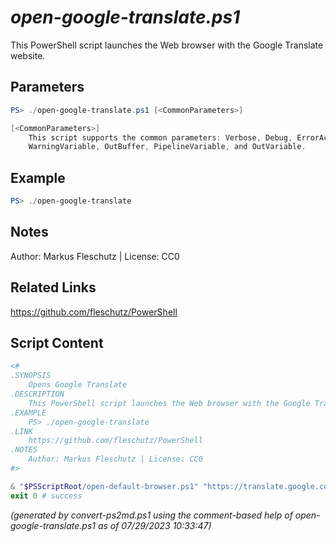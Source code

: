 *open-google-translate.ps1*
================

This PowerShell script launches the Web browser with the Google Translate website.

Parameters
----------
```powershell
PS> ./open-google-translate.ps1 [<CommonParameters>]

[<CommonParameters>]
    This script supports the common parameters: Verbose, Debug, ErrorAction, ErrorVariable, WarningAction, 
    WarningVariable, OutBuffer, PipelineVariable, and OutVariable.
```

Example
-------
```powershell
PS> ./open-google-translate

```

Notes
-----
Author: Markus Fleschutz | License: CC0

Related Links
-------------
https://github.com/fleschutz/PowerShell

Script Content
--------------
```powershell
<#
.SYNOPSIS
	Opens Google Translate
.DESCRIPTION
	This PowerShell script launches the Web browser with the Google Translate website.
.EXAMPLE
	PS> ./open-google-translate
.LINK
	https://github.com/fleschutz/PowerShell
.NOTES
	Author: Markus Fleschutz | License: CC0
#>

& "$PSScriptRoot/open-default-browser.ps1" "https://translate.google.com"
exit 0 # success
```

*(generated by convert-ps2md.ps1 using the comment-based help of open-google-translate.ps1 as of 07/29/2023 10:33:47)*
